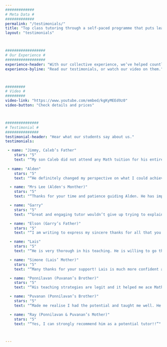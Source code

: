 ```yaml
---
#############
# Meta Data #
#############
permalink: "/testimonials/"
title: "Top class tutoring through a self-paced programme that puts learning in the palm of your hand"
layout: "testimonials"



##################
# Our Experience #
##################
experience-header: "With our collective experience, we’ve helped countless students conquer their fear of math. We’ve packaged all the know-how into these videos"
experience-byline: "Read our testimonials, or watch our video on them."



#########
# Video #
#########
video-link: "https://www.youtube.com/embed/kgKyMEEd9z0"
video-button: "Check details and prices"



###############
# Testimonial #
###############
testimonial-header: "Hear what our students say about us."
testimonials:

 - name: "Jimmy, Caleb’s Father"
    stars: "5"
    text: "“My son Caleb did not attend any Math tuition for his entire primary school as I feel tuition teachers only teaches them shortcuts to solve a Math problem instead of understanding it. He had done well for PSLE but when he reach secondary school, the questions are getting more complex and he had difficulties catching up. My friend had introduced me to Studium and as skeptical as I was, I decided to try it due to my friend’s strong recommendation. I have to admit I am very impressed by Studium. Studium’s programme is the same as what I had hoped for. Truly understanding the concept and applying to the question. Caleb’s result improved tremendously from B3 to A1 within a year. Thank you Studium.”"
 
 - name: "Alden"
    stars: "5"
    text: "“He definitely changed my perspective on what I could achieve and after attending his lessons, I feel so much more confident in my work.”"

  - name: "Mrs Lee (Alden's Monther)"
    stars: "5"
    text: "“Thanks for your time and patience guiding Alden. He has improved tremendously in his E Math. If not for your lessons, he won’t be getting his A’s. God Bless!”"

  - name: "Garry"
    stars: "5"
    text: "“Great and engaging tutor wouldn’t give up trying to explain to you a concept if there are doubts about what he just said… overall great teacher with clear explanations and personality 1000/100 would recommend”"

  - name: "Elson (Garry’s Father)"
    stars: "5"
    text: "“I am writing to express my sincere thanks for all that you did to help Garry with his Math. Very satisfied with your standard. I will not hesitate to recommend your service to any parent.”"

  - name: "Lais"
    stars: "5"
    text: "“He is very thorough in his teaching. He is willing to go through something more than three times if it means I can fully understand it and can secure the mark on that topic. He is also very dedicated, and tried his best to organise his schedule so that we can have class, even if it means he would have to travel till late or make a detour.”"

  - name: "Simone (Lais’ Mother)"
    stars: "5"
    text: "“Many thanks for your support! Lais is much more confident and you two did a great job. It is not about the result but the growth during the process. Keep it up! All the best. Thank you.”"

  - name: "Ponnilavan (Puvanan’s Brother)"
    stars: "5"
    text: "“His teaching strategies are legit and it helped me ace Math in O’Levels and feel more confident to take up advanced math modules in Poly.”"

  - name: "Puvanan (Ponnilavan’s Brother)"
    stars: "5"
    text: "“Made me realise I had the potential and taught me well. He really helped me ace my papers.”"

  - name: "Ray (Ponnilavan & Puvanan’s Mother)"
    stars: "5"
    text: "“Yes, I can strongly recommend him as a potential tutor!!”"



---
```

